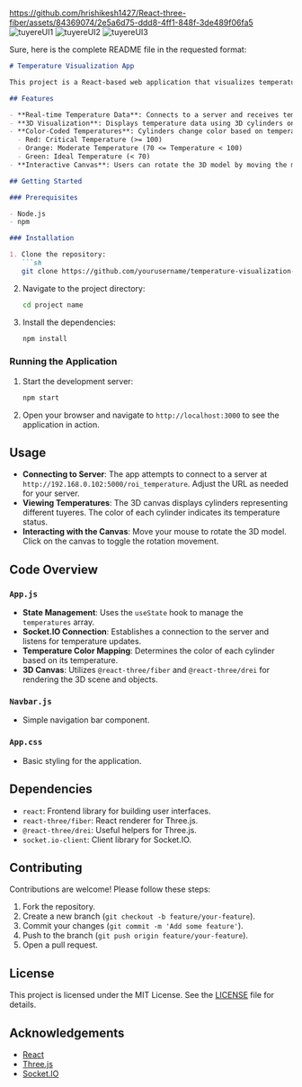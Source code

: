 https://github.com/hrishikesh1427/React-three-fiber/assets/84369074/2e5a6d75-ddd8-4ff1-848f-3de489f06fa5
![tuyereUI1](https://github.com/hrishikesh1427/React-three-fiber/assets/84369074/33503c99-4dcb-404d-bf7c-35ac400d3a49)
![tuyereUI2](https://github.com/hrishikesh1427/React-three-fiber/assets/84369074/3d173741-3e8f-49e2-aac4-852a3b915d38)
![tuyereUI3](https://github.com/hrishikesh1427/React-three-fiber/assets/84369074/394a1572-d6f3-463d-94a6-0a3cd59bf2d4)


Sure, here is the complete README file in the requested format:

```markdown
# Temperature Visualization App

This project is a React-based web application that visualizes temperature data received from a server via Socket.IO. The temperatures are displayed on a 3D canvas using Three.js, allowing users to see a real-time update of temperature values for different tuyeres.

## Features

- **Real-time Temperature Data**: Connects to a server and receives temperature updates in real-time.
- **3D Visualization**: Displays temperature data using 3D cylinders on a canvas.
- **Color-Coded Temperatures**: Cylinders change color based on temperature values:
  - Red: Critical Temperature (>= 100)
  - Orange: Moderate Temperature (70 <= Temperature < 100)
  - Green: Ideal Temperature (< 70)
- **Interactive Canvas**: Users can rotate the 3D model by moving the mouse and toggle rotation movement by clicking.

## Getting Started

### Prerequisites

- Node.js
- npm

### Installation

1. Clone the repository:
   ```sh
   git clone https://github.com/yourusername/temperature-visualization-app.git
   ```
2. Navigate to the project directory:
   ```sh
   cd project name 
   ```
3. Install the dependencies:
   ```sh
   npm install
   ```

### Running the Application

1. Start the development server:
   ```sh
   npm start
   ```
2. Open your browser and navigate to `http://localhost:3000` to see the application in action.

## Usage

- **Connecting to Server**: The app attempts to connect to a server at `http://192.168.0.102:5000/roi_temperature`. Adjust the URL as needed for your server.
- **Viewing Temperatures**: The 3D canvas displays cylinders representing different tuyeres. The color of each cylinder indicates its temperature status.
- **Interacting with the Canvas**: Move your mouse to rotate the 3D model. Click on the canvas to toggle the rotation movement.

## Code Overview

### `App.js`

- **State Management**: Uses the `useState` hook to manage the `temperatures` array.
- **Socket.IO Connection**: Establishes a connection to the server and listens for temperature updates.
- **Temperature Color Mapping**: Determines the color of each cylinder based on its temperature.
- **3D Canvas**: Utilizes `@react-three/fiber` and `@react-three/drei` for rendering the 3D scene and objects.

### `Navbar.js`

- Simple navigation bar component.

### `App.css`

- Basic styling for the application.

## Dependencies

- `react`: Frontend library for building user interfaces.
- `react-three/fiber`: React renderer for Three.js.
- `@react-three/drei`: Useful helpers for Three.js.
- `socket.io-client`: Client library for Socket.IO.

## Contributing

Contributions are welcome! Please follow these steps:

1. Fork the repository.
2. Create a new branch (`git checkout -b feature/your-feature`).
3. Commit your changes (`git commit -m 'Add some feature'`).
4. Push to the branch (`git push origin feature/your-feature`).
5. Open a pull request.

## License

This project is licensed under the MIT License. See the [LICENSE](LICENSE) file for details.

## Acknowledgements

- [React](https://reactjs.org/)
- [Three.js](https://threejs.org/)
- [Socket.IO](https://socket.io/)
```

